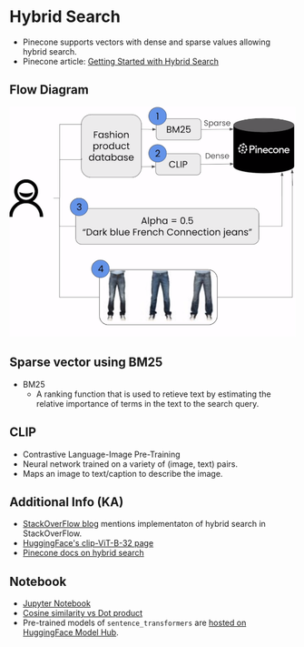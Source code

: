 # Hybrid Search

- Pinecone supports vectors with dense and sparse values allowing hybrid search.
- Pinecone article: [Getting Started with Hybrid Search](https://www.pinecone.io/learn/hybrid-search-intro/)

## Flow Diagram

![Hybrid Search](../images/4_0.png)

## Sparse vector using BM25

- BM25
  - A ranking function that is used to retieve text by estimating the relative importance of terms in the text to the search query.

## CLIP

- Contrastive Language-Image Pre-Training
- Neural network trained on a variety of (image, text) pairs.
- Maps an image to text/caption to describe the image.

## Additional Info (KA)

- [StackOverFlow blog](https://stackoverflow.blog/2023/10/09/from-prototype-to-production-vector-databases-in-generative-ai-applications/#h3-372dee15b9940) mentions implementaton of hybrid search in StackOverFlow.
- [HuggingFace's clip-ViT-B-32 page](https://huggingface.co/sentence-transformers/clip-ViT-B-32)
- [Pinecone docs on hybrid search](https://docs.pinecone.io/guides/data/query-sparse-dense-vectors)

## Notebook

- [Jupyter Notebook](../code/Lesson_4_Hybrid_Search.ipynb)
- [Cosine similarity vs Dot product](https://datascience.stackexchange.com/questions/744/cosine-similarity-versus-dot-product-as-distance-metrics)
- Pre-trained models of `sentence_transformers` are [hosted on HuggingFace Model Hub](https://www.sbert.net/docs/pretrained_models.html).
